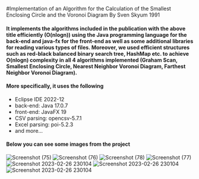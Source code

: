 #Implementation of an Algorithm for the Calculation of the Smallest Enclosing Circle and the Voronoi Diagram By Sven Skyum 1991
#### It implements the algorithms included in the publication with the above title efficiently (O(nlogn)) using the Java programming language for the back-end and java-fx for the front-end as well as some additional libraries for reading various types of files. Moreover, we used efficient structures such as red-black balanced binary search tree, HashMap etc. to achieve O(nlogn) complexity in all 4 algorithms implemented (Graham Scan, Smallest Enclosing Circle, Nearest Neighbor Voronoi Diagram, Farthest Neighbor Voronoi Diagram).

#### More specifically, it uses the following
- Eclipse IDE 2022-12
- back-end: Java 17.0.7
- front-end: JavaFX 19
- CSV parsing: opencsv-5.7.1
- Excel parsing: poi-5.2.3
- and more...

#### Below you can see some images from the project
![Screenshot (75)](https://github.com/johnprif/Thesis/assets/56134761/9745fa47-aef0-4f40-932c-284ca11623d3)
![Screenshot (76)](https://github.com/johnprif/Thesis/assets/56134761/30259e62-f042-4a29-af1d-c07d94569564)
![Screenshot (78)](https://github.com/johnprif/Thesis/assets/56134761/fbeacc07-81e3-4036-b431-3d5e503532e2)
![Screenshot (77)](https://github.com/johnprif/Thesis/assets/56134761/8ac7f756-f24e-4f2d-a3f8-2e7d36967b9d)
![Screenshot 2023-02-26 230104](https://user-images.githubusercontent.com/56134761/221437223-550a3a34-e13a-4e4e-a43e-22b36880b486.png)
![Screenshot 2023-02-26 230104](https://user-images.githubusercontent.com/56134761/221437265-6b697043-8404-46b6-b332-1f937c332d25.png)
![Screenshot 2023-02-26 230104](https://user-images.githubusercontent.com/56134761/221437301-65a3ae36-84b1-47b8-afb0-22edd18d1bb9.png)

